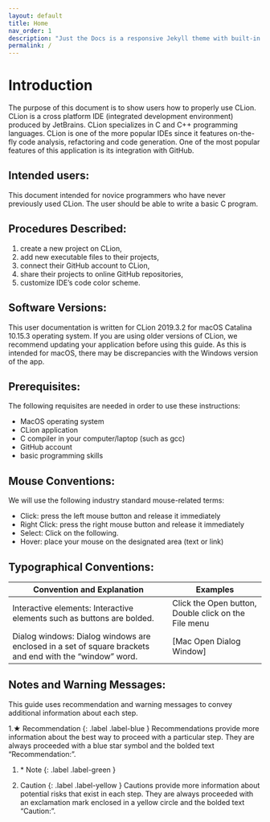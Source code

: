 ```yaml
---
layout: default
title: Home
nav_order: 1
description: "Just the Docs is a responsive Jekyll theme with built-in search that is easily customizable and hosted on GitHub Pages."
permalink: /
---
```


# Introduction

The purpose of this document is to show users how to properly use CLion. CLion is a cross platform IDE (integrated development environment) produced by JetBrains. CLion specializes in C and C++ programming languages. CLion is one of the more popular IDEs since it features on-the-fly code analysis, refactoring and code generation. One of the most popular features of this application is its integration with GitHub.

## Intended users:

This document intended for novice programmers who have never previously used CLion. The user should be able to write a basic C program.

## Procedures Described:

  1. create a new project on CLion,
  2. add new executable files to their projects,
  3. connect their GitHub account to CLion,
  4. share their projects to online GitHub repositories,
  5. customize IDE’s code color scheme.
  
## Software Versions:

This user documentation is written for CLion 2019.3.2 for macOS Catalina 10.15.3 operating system. If you are using older versions of CLion, we recommend updating your application before using this guide. As this is intended for macOS, there may be discrepancies with the Windows version of the app.  

## Prerequisites:

The following requisites are needed in order to use these instructions:
  * MacOS operating system
  * CLion application
  * C compiler in your computer/laptop (such as gcc)
  * GitHub account
  * basic programming skills
 
## Mouse Conventions:

We will use the following industry standard mouse-related terms:
  * Click: press the left mouse button and release it immediately
  * Right Click: press the right mouse button and release it immediately
  * Select: Click on the following.
  * Hover: place your mouse on the designated area (text or link)

## Typographical Conventions:

| Convention and Explanation                                                                              | Examples                                             |
|---------------------------------------------------------------------------------------------------------|------------------------------------------------------|
| Interactive elements: Interactive elements such as buttons are bolded.                                  | Click the Open button, Double click on the File menu |
| Dialog windows: Dialog windows are enclosed in a set of square brackets and end with the “window” word. | [Mac Open Dialog Window]                             |

## Notes and Warning Messages:

This guide uses recommendation and warning messages to convey additional information about each step.

1.★ Recommendation
    {: .label .label-blue } Recommendations provide more information about the best way to proceed with a particular step. They are always proceeded with a blue star symbol and the bolded text “Recommendation:”.
  
1. &ast; Note
    {: .label .label-green }
  
1. Caution
    {: .label .label-yellow } Cautions provide more information about potential risks that exist in each step. They are always proceeded with an exclamation mark enclosed in a yellow circle and the bolded text “Caution:”.
  
 
